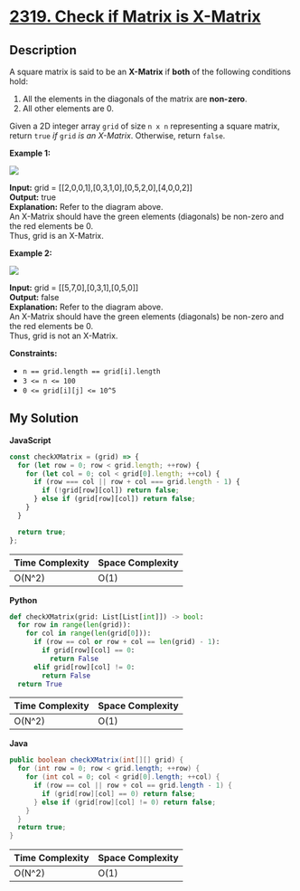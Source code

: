# [2319. Check if Matrix is X-Matrix](https://leetcode.com/problems/check-if-matrix-is-x-matrix)

## Description

A square matrix is said to be an **X-Matrix** if **both** of the following conditions hold:

1.  All the elements in the diagonals of the matrix are **non-zero**.
2.  All other elements are 0.

Given a 2D integer array `grid` of size `n x n` representing a square matrix, return `true` _if_ `grid` _is an X-Matrix_. Otherwise, return `false`.

**Example 1:**

![](https://assets.leetcode.com/uploads/2022/05/03/ex1.jpg)

**Input:** grid = \[\[2,0,0,1\],\[0,3,1,0\],\[0,5,2,0\],\[4,0,0,2\]\]  
**Output:** true  
**Explanation:** Refer to the diagram above.  
An X-Matrix should have the green elements (diagonals) be non-zero and the red elements be 0.  
Thus, grid is an X-Matrix.

**Example 2:**

![](https://assets.leetcode.com/uploads/2022/05/03/ex2.jpg)

**Input:** grid = \[\[5,7,0\],\[0,3,1\],\[0,5,0\]\]  
**Output:** false  
**Explanation:** Refer to the diagram above.  
An X-Matrix should have the green elements (diagonals) be non-zero and the red elements be 0.  
Thus, grid is not an X-Matrix.

**Constraints:**

- `n == grid.length == grid[i].length`
- `3 <= n <= 100`
- `0 <= grid[i][j] <= 10^5`

## My Solution

**JavaScript**

```js
const checkXMatrix = (grid) => {
  for (let row = 0; row < grid.length; ++row) {
    for (let col = 0; col < grid[0].length; ++col) {
      if (row === col || row + col === grid.length - 1) {
        if (!grid[row][col]) return false;
      } else if (grid[row][col]) return false;
    }
  }

  return true;
};
```

| Time Complexity | Space Complexity |
| --------------- | ---------------- |
| O(N^2)          | O(1)             |

**Python**

```python
def checkXMatrix(grid: List[List[int]]) -> bool:
  for row in range(len(grid)):
    for col in range(len(grid[0])):
      if (row == col or row + col == len(grid) - 1):
        if grid[row][col] == 0:
          return False
      elif grid[row][col] != 0:
        return False
  return True
```

| Time Complexity | Space Complexity |
| --------------- | ---------------- |
| O(N^2)          | O(1)             |

**Java**

```java
public boolean checkXMatrix(int[][] grid) {
  for (int row = 0; row < grid.length; ++row) {
    for (int col = 0; col < grid[0].length; ++col) {
      if (row == col || row + col == grid.length - 1) {
        if (grid[row][col] == 0) return false;
      } else if (grid[row][col] != 0) return false;
    }
  }
  return true;
}
```

| Time Complexity | Space Complexity |
| --------------- | ---------------- |
| O(N^2)          | O(1)             |
